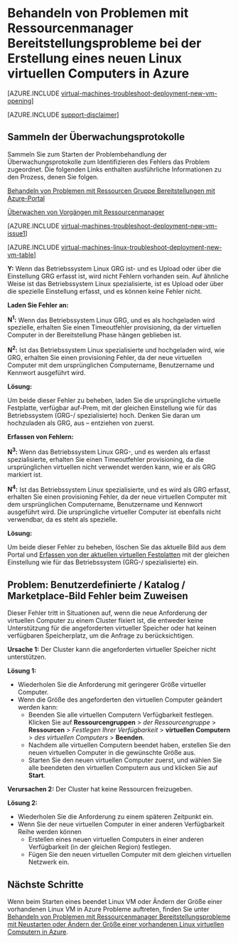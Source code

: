 <properties
   pageTitle="Behandeln von Problemen mit Linux VM Bereitstellung-RM | Microsoft Azure"
   description="Problembehandlung bei Ressourcenmanager Bereitstellungsprobleme beim Erstellen eines neuen Linux virtuellen Computers in Azure"
   services="virtual-machines-linux, azure-resource-manager"
   documentationCenter=""
   authors="JiangChen79"
   manager="felixwu"
   editor=""
   tags="top-support-issue, azure-resource-manager"/>

<tags
  ms.service="virtual-machines-linux"
  ms.workload="na"
  ms.tgt_pltfrm="vm-linux"
  ms.devlang="na"
  ms.topic="article"
  ms.date="09/09/2016"
  ms.author="cjiang"/>

# <a name="troubleshoot-resource-manager-deployment-issues-with-creating-a-new-linux-virtual-machine-in-azure"></a>Behandeln von Problemen mit Ressourcenmanager Bereitstellungsprobleme bei der Erstellung eines neuen Linux virtuellen Computers in Azure

[AZURE.INCLUDE [virtual-machines-troubleshoot-deployment-new-vm-opening](../../includes/virtual-machines-troubleshoot-deployment-new-vm-opening-include.md)]

[AZURE.INCLUDE [support-disclaimer](../../includes/support-disclaimer.md)]

## <a name="collect-audit-logs"></a>Sammeln der Überwachungsprotokolle

Sammeln Sie zum Starten der Problembehandlung der Überwachungsprotokolle zum Identifizieren des Fehlers das Problem zugeordnet. Die folgenden Links enthalten ausführliche Informationen zu den Prozess, denen Sie folgen.

[Behandeln von Problemen mit Ressourcen Gruppe Bereitstellungen mit Azure-Portal](../resource-manager-troubleshoot-deployments-portal.md)

[Überwachen von Vorgängen mit Ressourcenmanager](../resource-group-audit.md)

[AZURE.INCLUDE [virtual-machines-troubleshoot-deployment-new-vm-issue1](../../includes/virtual-machines-troubleshoot-deployment-new-vm-issue1-include.md)]

[AZURE.INCLUDE [virtual-machines-linux-troubleshoot-deployment-new-vm-table](../../includes/virtual-machines-linux-troubleshoot-deployment-new-vm-table.md)]

**Y:** Wenn das Betriebssystem Linux GRG ist- und es Upload oder über die Einstellung GRG erfasst ist, wird nicht Fehlern vorhanden sein. Auf ähnliche Weise ist das Betriebssystem Linux spezialisierte, ist es Upload oder über die spezielle Einstellung erfasst, und es können keine Fehler nicht.

**Laden Sie Fehler an:**

**N<sup>1</sup>:** Wenn das Betriebssystem Linux GRG, und es als hochgeladen wird spezielle, erhalten Sie einen Timeoutfehler provisioning, da der virtuellen Computer in der Bereitstellung Phase hängen geblieben ist.

**N<sup>2</sup>:** Ist das Betriebssystem Linux spezialisierte und hochgeladen wird, wie GRG, erhalten Sie einen provisioning Fehler, da der neue virtuellen Computer mit dem ursprünglichen Computername, Benutzername und Kennwort ausgeführt wird.

**Lösung:**

Um beide dieser Fehler zu beheben, laden Sie die ursprüngliche virtuelle Festplatte, verfügbar auf-Prem, mit der gleichen Einstellung wie für das Betriebssystem (GRG-/ spezialisierte) hoch. Denken Sie daran um hochzuladen als GRG, aus – entziehen von zuerst.

**Erfassen von Fehlern:**

**N<sup>3</sup>:** Wenn das Betriebssystem Linux GRG-, und es werden als erfasst spezialisierte, erhalten Sie einen Timeoutfehler provisioning, da die ursprünglichen virtuellen nicht verwendet werden kann, wie er als GRG markiert ist.

**N<sup>4</sup>:** Ist das Betriebssystem Linux spezialisierte, und es wird als GRG erfasst, erhalten Sie einen provisioning Fehler, da der neue virtuellen Computer mit dem ursprünglichen Computername, Benutzername und Kennwort ausgeführt wird. Die ursprüngliche virtueller Computer ist ebenfalls nicht verwendbar, da es steht als spezielle.

**Lösung:**

Um beide dieser Fehler zu beheben, löschen Sie das aktuelle Bild aus dem Portal und [Erfassen von der aktuellen virtuellen Festplatten](virtual-machines-linux-capture-image.md) mit der gleichen Einstellung wie für das Betriebssystem (GRG-/ spezialisierte) ein.

## <a name="issue-custom-gallery-marketplace-image-allocation-failure"></a>Problem: Benutzerdefinierte / Katalog / Marketplace-Bild Fehler beim Zuweisen
Dieser Fehler tritt in Situationen auf, wenn die neue Anforderung der virtuellen Computer zu einem Cluster fixiert ist, die entweder keine Unterstützung für die angeforderten virtueller Speicher oder hat keinen verfügbaren Speicherplatz, um die Anfrage zu berücksichtigen.

**Ursache 1:** Der Cluster kann die angeforderten virtueller Speicher nicht unterstützen.

**Lösung 1:**

- Wiederholen Sie die Anforderung mit geringerer Größe virtueller Computer.
- Wenn die Größe des angeforderten den virtuellen Computer geändert werden kann:
  - Beenden Sie alle virtuellen Computern Verfügbarkeit festlegen.
  Klicken Sie auf **Ressourcengruppen** > *der Ressourcengruppe* > **Ressourcen** > *Festlegen Ihrer Verfügbarkeit* > **virtuellen Computern** > *des virtuellen Computers* > **Beenden**.
  - Nachdem alle virtuellen Computern beendet haben, erstellen Sie den neuen virtuellen Computer in die gewünschte Größe aus.
  - Starten Sie den neuen virtuellen Computer zuerst, und wählen Sie alle beendeten den virtuellen Computern aus und klicken Sie auf **Start**.

**Verursachen 2:** Der Cluster hat keine Ressourcen freizugeben.

**Lösung 2:**

- Wiederholen Sie die Anforderung zu einem späteren Zeitpunkt ein.
- Wenn Sie der neue virtuellen Computer in einer anderen Verfügbarkeit Reihe werden können
  - Erstellen eines neuen virtuellen Computers in einer anderen Verfügbarkeit (in der gleichen Region) festlegen.
  - Fügen Sie den neuen virtuellen Computer mit dem gleichen virtuellen Netzwerk ein.

## <a name="next-steps"></a>Nächste Schritte
Wenn beim Starten eines beendet Linux VM oder Ändern der Größe einer vorhandenen Linux VM in Azure Probleme auftreten, finden Sie unter [Behandeln von Problemen mit Ressourcenmanager Bereitstellungsprobleme mit Neustarten oder Ändern der Größe einer vorhandenen Linux virtuellen Computern in Azure](virtual-machines-linux-restart-resize-error-troubleshooting.md).

